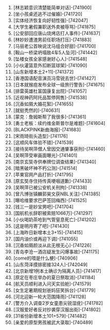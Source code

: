 
1. [林志颖意识清楚能简单对话]-[741900]
1. [坐小孩桌还逃不过催婚]-[741720]
1. [实体经济恢复向好韧性强]-[742047]
1. [大学生暑假兼职送外卖被辱骂]-[741875]
1. [公安部回应唐山烧烤店打人事件]-[741637]
1. [林妙妙遭渣男前任职场打压]-[741883]
1. [马丽老公首映说沈马组合好甜]-[741700]
1. [鞍山一桥梁坍塌致4车5人坠河]-[741442]
1. [坠楼女孩全家感谢好心人]-[741548]
1. [小伙灌篮意外扣断篮球架]-[741090]
1. [山东新增本土2+11]-[741372]
1. [香港国语配音演员冯雪锐去世]-[741427]
1. [日本就猴痘发布全球一级旅行警告]-[741675]
1. [排雷英雄杜富国康复出院]-[741057]
1. [近视神药阿托品暂停网售]-[741538]
1. [沉香如屑大婚花絮]-[741655]
1. [就挺秃然的]-[740631]
1. [蒙克：詹姆斯帮了我很多]-[741361]
1. [勇士老板：续约维金斯普尔是难题]-[741604]
1. [BLACKPINK新曲海报]-[741683]
1. [宋雨琦街头造型]-[741176]
1. [这顺风车体验不错]-[741539]
1. [接待吴啊萍僧人曾因交通肇事获刑]-[741460]
1. [吴啊萍受审画面曝光]-[741401]
1. [南京玄奘寺供奉牌位调查结果]-[741340]
1. [暗黑破坏神不朽公测]-[741514]
1. [苹果官网产品打折]-[741795]
1. [原玄奘寺住持传真哽咽道歉]-[741433]
1. [吴啊萍已被公安机关刑拘]-[741338]
1. [曾凡博张镇麟郭昊文获NBL关注]-[741385]
1. [曝哈维要求巴萨签回梅西]-[741525]
1. [钱三一是妙宝男吧]-[741704]
1. [国航机长辞职被索赔1066万]-[741297]
1. [小伙喝奶茶呛到气管窒息死亡]-[741202]
1. [这是明月寄了吧]-[741430]
1. [上海昨日新增本土3+15]-[741415]
1. [国内油价或再迎下调]-[741055]
1. [沉香如屑颜淡从此无根无心]-[741226]
1. [青岛李沧一酒店疑发生闪爆事故]-[741175]
1. [come的喂是什么梗]-[740906]
1. [山东菏泽摸排密接324人]-[742049]
1. [北京新增1例本土确诊为隔离人员]-[741417]
1. [原定在枣庄举办的夏日祭取消]-[741184]
1. [航天员顺利进入问天实验舱]-[741579]
1. [女生定暑期规划爸妈狂笑拆台]-[741779]
1. [河北迎新一轮大范围降雨]-[741128]
1. [警方介入调查2岁女童患尖锐湿疣]-[741782]
1. [汉服爱好者反对抄袭穿汉服出街]-[741802]
1. [31省份新增本土101+579]-[741482]
1. [亲爱的原型男孩被武大录取]-[740489]